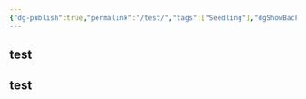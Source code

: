 ```yaml
---
{"dg-publish":true,"permalink":"/test/","tags":["Seedling"],"dgShowBacklinks":"true","created":"2025-04-15T08:23:32.200+02:00","updated":"2025-04-15T08:24:59.266+02:00"}
---
```



## test

## test

